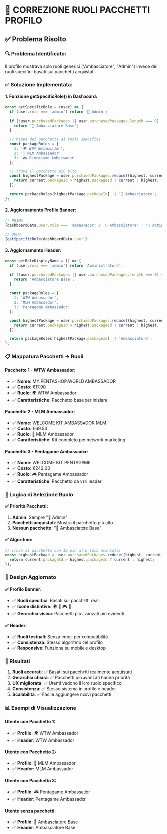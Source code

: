 # 🎯 CORREZIONE RUOLI PACCHETTI PROFILO

## ✅ **Problema Risolto**

### **🔍 Problema Identificato:**
Il profilo mostrava solo ruoli generici ("Ambasciatore", "Admin") invece dei ruoli specifici basati sui pacchetti acquistati.

### **✅ Soluzione Implementata:**

#### **1. Funzione getSpecificRole() in Dashboard:**
```javascript
const getSpecificRole = (user) => {
  if (user.role === 'admin') return '👑 Admin';
  
  if (!user.purchasedPackages || user.purchasedPackages.length === 0) {
    return '🌟 Ambasciatore Base';
  }

  // Mappa dei pacchetti ai ruoli specifici
  const packageRoles = {
    1: '🌍 WTW Ambassador',
    2: '🏢 MLM Ambassador', 
    3: '🎮 Pentagame Ambassador'
  };

  // Trova il pacchetto più alto
  const highestPackage = user.purchasedPackages.reduce((highest, current) => {
    return current.packageId > highest.packageId ? current : highest;
  });

  return packageRoles[highestPackage.packageId] || '🌟 Ambasciatore';
};
```

#### **2. Aggiornamento Profilo Banner:**
```javascript
// PRIMA
{dashboardData.user.role === 'ambassador' ? '🌟 Ambasciatore' : '👑 Admin'}

// DOPO
{getSpecificRole(dashboardData.user)}
```

#### **3. Aggiornamento Header:**
```javascript
const getRoleDisplayName = () => {
  if (user.role === 'admin') return 'Amministratore';
  
  if (!user.purchasedPackages || user.purchasedPackages.length === 0) {
    return 'Ambasciatore Base';
  }

  const packageRoles = {
    1: 'WTW Ambassador',
    2: 'MLM Ambassador', 
    3: 'Pentagame Ambassador'
  };

  const highestPackage = user.purchasedPackages.reduce((highest, current) => {
    return current.packageId > highest.packageId ? current : highest;
  });

  return packageRoles[highestPackage.packageId] || 'Ambasciatore';
};
```

### **📋 Mappatura Pacchetti → Ruoli**

#### **Pacchetto 1 - WTW Ambassador:**
- ✅ **Nome**: MY.PENTASHOP.WORLD AMBASSADOR
- ✅ **Costo**: €17.90
- ✅ **Ruolo**: 🌍 WTW Ambassador
- ✅ **Caratteristiche**: Pacchetto base per iniziare

#### **Pacchetto 2 - MLM Ambassador:**
- ✅ **Nome**: WELCOME KIT AMBASSADOR MLM
- ✅ **Costo**: €69.50
- ✅ **Ruolo**: 🏢 MLM Ambassador
- ✅ **Caratteristiche**: Kit completo per network marketing

#### **Pacchetto 3 - Pentagame Ambassador:**
- ✅ **Nome**: WELCOME KIT PENTAGAME
- ✅ **Costo**: €242.00
- ✅ **Ruolo**: 🎮 Pentagame Ambassador
- ✅ **Caratteristiche**: Pacchetto da veri leader

### **🎯 Logica di Selezione Ruolo**

#### **✅ Priorità Pacchetti:**
1. **Admin**: Sempre "👑 Admin"
2. **Pacchetti acquistati**: Mostra il pacchetto più alto
3. **Nessun pacchetto**: "🌟 Ambasciatore Base"

#### **✅ Algoritmo:**
```javascript
// Trova il pacchetto con ID più alto (più avanzato)
const highestPackage = user.purchasedPackages.reduce((highest, current) => {
  return current.packageId > highest.packageId ? current : highest;
});
```

### **🎨 Design Aggiornato**

#### **✅ Profilo Banner:**
- ✅ **Ruoli specifici**: Basati sui pacchetti reali
- ✅ **Icone distintive**: 🌍 🏢 🎮 👑
- ✅ **Gerarchia visiva**: Pacchetti più avanzati più evidenti

#### **✅ Header:**
- ✅ **Ruoli testuali**: Senza emoji per compatibilità
- ✅ **Consistenza**: Stesso algoritmo del profilo
- ✅ **Responsive**: Funziona su mobile e desktop

### **🚀 Risultati**

1. **Ruoli accurati**: ✅ Basati sui pacchetti realmente acquistati
2. **Gerarchia chiara**: ✅ Pacchetti più avanzati hanno priorità
3. **UX migliorata**: ✅ Utenti vedono il loro ruolo specifico
4. **Consistenza**: ✅ Stesso sistema in profilo e header
5. **Scalabilità**: ✅ Facile aggiungere nuovi pacchetti

### **📊 Esempi di Visualizzazione**

#### **Utente con Pacchetto 1:**
- ✅ **Profilo**: 🌍 WTW Ambassador
- ✅ **Header**: WTW Ambassador

#### **Utente con Pacchetto 2:**
- ✅ **Profilo**: 🏢 MLM Ambassador
- ✅ **Header**: MLM Ambassador

#### **Utente con Pacchetto 3:**
- ✅ **Profilo**: 🎮 Pentagame Ambassador
- ✅ **Header**: Pentagame Ambassador

#### **Utente senza pacchetti:**
- ✅ **Profilo**: 🌟 Ambasciatore Base
- ✅ **Header**: Ambasciatore Base 